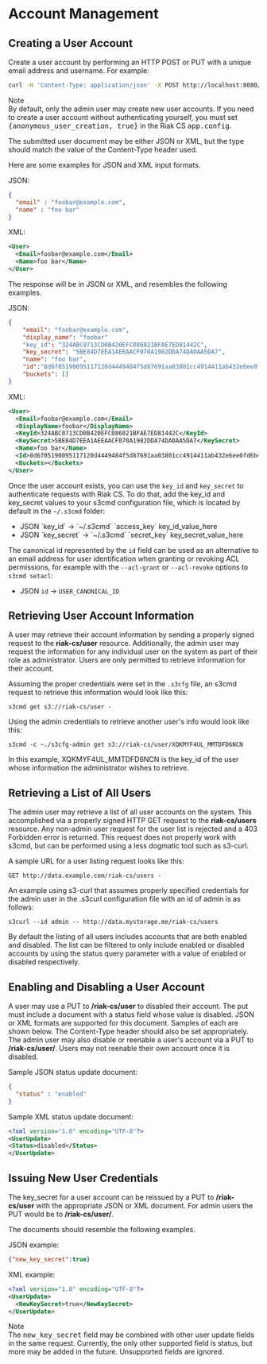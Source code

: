 # Account Management

## Creating a User Account
Create a user account by performing an HTTP POST or PUT with a unique email address and username. For example:

```bash
curl -H 'Content-Type: application/json' -X POST http://localhost:8080/riak-cs/user --data '{"email":"foobar@example.com", "name":"foo bar"}'
```

<div class="note"><div class="title">Note</div>
By default, only the admin user may create new user accounts. If you need to create a user account without authenticating yourself, you must set <tt>{anonymous_user_creation, true}</tt> in the Riak CS <tt>app.config</tt>.
</div>

The submitted user document may be either JSON or XML, but the type should match the value of the Content-Type header used.

Here are some examples for JSON and XML input formats.

JSON:

```json
{
  "email" : "foobar@example.com",
  "name" : "foo bar"
}
```

XML:

```xml
<User>
  <Email>foobar@example.com</Email>
  <Name>foo bar</Name>
</User>
```

The response will be in JSON or XML, and resembles the following examples.

JSON:

```json
{
    "email": "foobar@example.com",
    "display_name": "foobar"
    "key_id": "324ABC0713CD0B420EFC086821BFAE7ED81442C",
    "key_secret": "5BE84D7EEA1AEEAACF070A1982DDA74DA0AA5DA7",
    "name": "foo bar",
    "id":"8d6f05190095117120d4449484f5d87691aa03801cc4914411ab432e6ee0fd6b",
    "buckets": []
}
```

XML:

```xml
<User>
  <Email>foobar@example.com</Email>
  <DisplayName>foobar</DisplayName>
  <KeyId>324ABC0713CD0B420EFC086821BFAE7ED81442C</KeyId>
  <KeySecret>5BE84D7EEA1AEEAACF070A1982DDA74DA0AA5DA7</KeySecret>
  <Name>foo bar</Name>
  <Id>8d6f05190095117120d4449484f5d87691aa03801cc4914411ab432e6ee0fd6b</Id>
  <Buckets></Buckets>
</User>
```

Once the user account exists, you can use the `key_id` and `key_secret` to authenticate requests with Riak CS. To do that, add the key_id and key_secret values to your s3cmd configuration file, which is located by default in the `~/.s3cmd` folder:

* JSON \`key_id\` -> \`~/.s3cmd\` \`access_key\` key_id_value_here
* JSON \`key_secret\` -> \`~/.s3cmd\` \`secret_key\` key_secret_value_here

The canonical id represented by the `id` field can be used as an alternative to an email address for user identification when granting or revoking ACL permissions, for example with the `--acl-grant` or `--acl-revoke` options to `s3cmd setacl`:

* JSON `id` -> `USER_CANONICAL_ID`

## Retrieving User Account Information
A user may retrieve their account information by sending a properly signed request to the **riak-cs/user** resource. Additionally, the admin user may request the information for any individual user on the system as part of their role as administrator. Users are only permitted to retrieve information for their account.

Assuming the proper credentials were set in the `.s3cfg` file, an s3cmd request to retrieve this information would look like this:

    s3cmd get s3://riak-cs/user -

Using the admin credentials to retrieve another user's info would look like this:

    s3cmd -c ~./s3cfg-admin get s3://riak-cs/user/XQKMYF4UL_MMTDFD6NCN

In this example, XQKMYF4UL_MMTDFD6NCN is the key_id of the user whose information the administrator wishes to retrieve.

## Retrieving a List of All Users
The admin user may retrieve a list of all user accounts on the system. This accomplished via a properly signed HTTP GET request to the **riak-cs/users** resource. Any non-admin user request for the user list is rejected and a 403 Forbidden error is returned. This request does not properly work with s3cmd, but can be performed using a less dogmatic tool such as s3-curl.

A sample URL for a user listing request looks like this:

    GET http://data.example.com/riak-cs/users -

An example using s3-curl that assumes properly specified credentials for the admin user in the .s3curl configuration file with an id of admin is as follows:

    s3curl --id admin -- http://data.mystorage.me/riak-cs/users

By default the listing of all users includes accounts that are both enabled and disabled. The list can be filtered to only include enabled or disabled accounts by using the status query parameter with a value of enabled or disabled respectively.

## Enabling and Disabling a User Account
A user may use a PUT to **/riak-cs/user** to disabled their account. The put must include a document with a status field whose value is disabled. JSON or XML formats are supported for this document. Samples of each are shown below. The Content-Type header should also be set appropriately. The admin user may also disable or reenable a user's account via a PUT to **/riak-cs/user/<user-key-id>**. Users may not reenable their own account once it is disabled.

Sample JSON status update document:

```json
{
  "status" : "enabled"
}
```

Sample XML status update document:

```xml
<?xml version="1.0" encoding="UTF-8"?>
<UserUpdate>
<Status>disabled</Status>
</UserUpdate>
```

## Issuing New User Credentials
The key_secret for a user account can be reissued by a PUT to **/riak-cs/user** with the appropriate JSON or XML document. For admin users the PUT would be to **/riak-cs/user/<key-id>**.

The documents should resemble the following examples.

JSON example:

```json
{"new_key_secret":true}
```

XML example:

```xml
<?xml version="1.0" encoding="UTF-8"?>
<UserUpdate>
  <NewKeySecret>true</NewKeySecret>
</UserUpdate>
```

<div class="note"><div class="title">Note</div>The <tt>new_key_secret</tt> field may be combined with other user update fields in the same request. Currently, the only other supported field is status, but more may be added in the future. Unsupported fields are ignored.</div>
